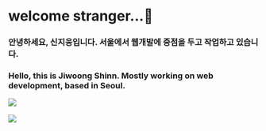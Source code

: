 <!--
**shinnjiwoong/shinnjiwoong** is a ✨ _special_ ✨ repository because its `README.md` (this file) appears on your GitHub profile.

Here are some ideas to get you started:

- 🔭 I’m currently working on ...
- 🌱 I’m currently learning ...
- 👯 I’m looking to collaborate on ...
- 🤔 I’m looking for help with ...
- 💬 Ask me about ...
- 📫 How to reach me: ...
- 😄 Pronouns: ...
- ⚡ Fun fact: ...
-->

# welcome stranger...👋
### 안녕하세요, 신지웅입니다. 서울에서 웹개발에 중점을 두고 작업하고 있습니다.
### Hello, this is Jiwoong Shinn. Mostly working on web development, based in Seoul.

<img src="https://github-readme-stats.vercel.app/api/top-langs/?username=shinnjiwoong&layout=compact"><br><br>
<img src="https://github-readme-stats.vercel.app/api?username=shinnjiwoong&show_icons=true">
